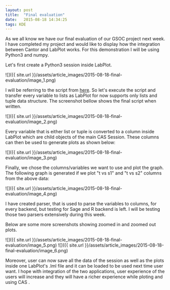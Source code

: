 ```yaml
---
layout: post
title:  "Final evaluation"
date:   2015-08-18 14:34:25
tags: KDE
---
```


As we all know we have our final evaluation of our GSOC project next week. I have completed my project and would like to display how the integration between Cantor and LabPlot works.
For this demonstration I will be using Python3 and numpy.

Let's first create a Python3 session inside LabPlot.

![]({{ site.url }}/assets/article_images/2015-08-18-final-evaluation/image_1.png)

I will be referring to the script from [here](http://matplotlib.org/examples/pylab_examples/csd_demo.html).
So let's execute the script and transfer every variable to lists as LabPlot for now supports only lists and tuple data structure. The screenshot bellow shows the final script when written.

![]({{ site.url }}/assets/article_images/2015-08-18-final-evaluation/image_2.png)

Every variable that is either list or tuple is converted to a column inside LabPlot which are child objects of the main CAS Session. These columns can then be used to generate plots as shown below:

![]({{ site.url }}/assets/article_images/2015-08-18-final-evaluation/image_3.png)

Finally, we chose the columns/variables we want to use and plot the graph. The following graph is generated if we plot "t vs s1" and "t vs s2" columns from the above data:

![]({{ site.url }}/assets/article_images/2015-08-18-final-evaluation/image_4.png)

I have created parser, that is used to parse the variables to columns, for every backend, but testing for Sage and R backend is left. I will be testing those two parsers extensively during this week.

Below are some more screenshots showing zoomed in and zoomed out plots.

![]({{ site.url }}/assets/article_images/2015-08-18-final-evaluation/image_5.png)
![]({{ site.url }}/assets/article_images/2015-08-18-final-evaluation/image_6.png)


Moreover, user can now save all the data of the session as well as the plots inside one LabPlot's .lml file and it can be loaded to be used next time user want.
I hope with integration of the two applications, user experience of the users will increase and they will have a richer experience while ploting and using CAS .
